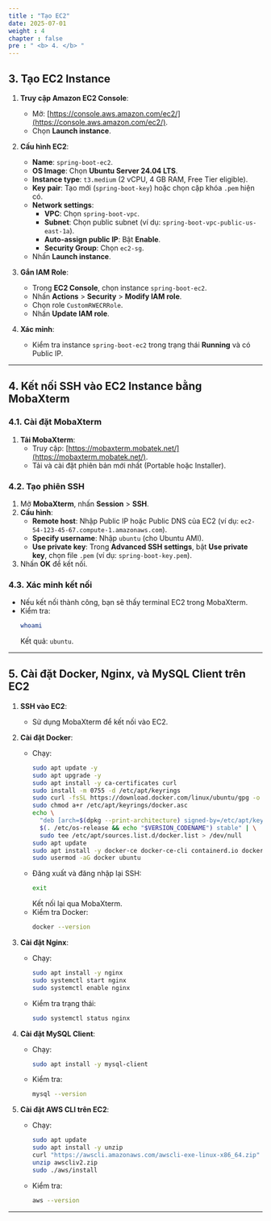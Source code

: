 ```yaml
---
title : "Tạo EC2"
date: 2025-07-01
weight : 4
chapter : false
pre : " <b> 4. </b> "
---
```


## 3. Tạo EC2 Instance

1. **Truy cập Amazon EC2 Console**:
   - Mở: [https://console.aws.amazon.com/ec2/](https://console.aws.amazon.com/ec2/).
   - Chọn **Launch instance**.

2. **Cấu hình EC2**:
   - **Name**: `spring-boot-ec2`.
   - **OS Image**: Chọn **Ubuntu Server 24.04 LTS**.
   - **Instance type**: `t3.medium` (2 vCPU, 4 GB RAM, Free Tier eligible).
   - **Key pair**: Tạo mới (`spring-boot-key`) hoặc chọn cặp khóa `.pem` hiện có.
   - **Network settings**:
     - **VPC**: Chọn `spring-boot-vpc`.
     - **Subnet**: Chọn public subnet (ví dụ: `spring-boot-vpc-public-us-east-1a`).
     - **Auto-assign public IP**: Bật **Enable**.
     - **Security Group**: Chọn `ec2-sg`.
   - Nhấn **Launch instance**.

3. **Gắn IAM Role**:
   - Trong **EC2 Console**, chọn instance `spring-boot-ec2`.
   - Nhấn **Actions** > **Security** > **Modify IAM role**.
   - Chọn role `CustomRWECRRole`.
   - Nhấn **Update IAM role**.

4. **Xác minh**:
   - Kiểm tra instance `spring-boot-ec2` trong trạng thái **Running** và có Public IP.

---

## 4. Kết nối SSH vào EC2 Instance bằng MobaXterm

### 4.1. Cài đặt MobaXterm

1. **Tải MobaXterm**:
   - Truy cập: [https://mobaxterm.mobatek.net/](https://mobaxterm.mobatek.net/).
   - Tải và cài đặt phiên bản mới nhất (Portable hoặc Installer).

### 4.2. Tạo phiên SSH

1. Mở **MobaXterm**, nhấn **Session** > **SSH**.
2. **Cấu hình**:
   - **Remote host**: Nhập Public IP hoặc Public DNS của EC2 (ví dụ: `ec2-54-123-45-67.compute-1.amazonaws.com`).
   - **Specify username**: Nhập `ubuntu` (cho Ubuntu AMI).
   - **Use private key**: Trong **Advanced SSH settings**, bật **Use private key**, chọn file `.pem` (ví dụ: `spring-boot-key.pem`).
3. Nhấn **OK** để kết nối.

### 4.3. Xác minh kết nối

- Nếu kết nối thành công, bạn sẽ thấy terminal EC2 trong MobaXterm.
- Kiểm tra:
  ```bash
  whoami
  ```
  Kết quả: `ubuntu`.

---

## 5. Cài đặt Docker, Nginx, và MySQL Client trên EC2

1. **SSH vào EC2**:
   - Sử dụng MobaXterm để kết nối vào EC2.

2. **Cài đặt Docker**:
   - Chạy:
     ```bash
     sudo apt update -y
     sudo apt upgrade -y
     sudo apt install -y ca-certificates curl
     sudo install -m 0755 -d /etc/apt/keyrings
     sudo curl -fsSL https://download.docker.com/linux/ubuntu/gpg -o /etc/apt/keyrings/docker.asc
     sudo chmod a+r /etc/apt/keyrings/docker.asc
     echo \
       "deb [arch=$(dpkg --print-architecture) signed-by=/etc/apt/keyrings/docker.asc] https://download.docker.com/linux/ubuntu \
       $(. /etc/os-release && echo "$VERSION_CODENAME") stable" | \
       sudo tee /etc/apt/sources.list.d/docker.list > /dev/null
     sudo apt update
     sudo apt install -y docker-ce docker-ce-cli containerd.io docker-buildx-plugin docker-compose-plugin
     sudo usermod -aG docker ubuntu
     ```
   - Đăng xuất và đăng nhập lại SSH:
     ```bash
     exit
     ```
     Kết nối lại qua MobaXterm.
   - Kiểm tra Docker:
     ```bash
     docker --version
     ```

3. **Cài đặt Nginx**:
   - Chạy:
     ```bash
     sudo apt install -y nginx
     sudo systemctl start nginx
     sudo systemctl enable nginx
     ```
   - Kiểm tra trạng thái:
     ```bash
     sudo systemctl status nginx
     ```

4. **Cài đặt MySQL Client**:
   - Chạy:
     ```bash
     sudo apt install -y mysql-client
     ```
   - Kiểm tra:
     ```bash
     mysql --version
     ```

5. **Cài đặt AWS CLI trên EC2**:
   - Chạy:
     ```bash
     sudo apt update
     sudo apt install -y unzip
     curl "https://awscli.amazonaws.com/awscli-exe-linux-x86_64.zip" -o "awscliv2.zip"
     unzip awscliv2.zip
     sudo ./aws/install
     ```
   - Kiểm tra:
     ```bash
     aws --version
     ```

---